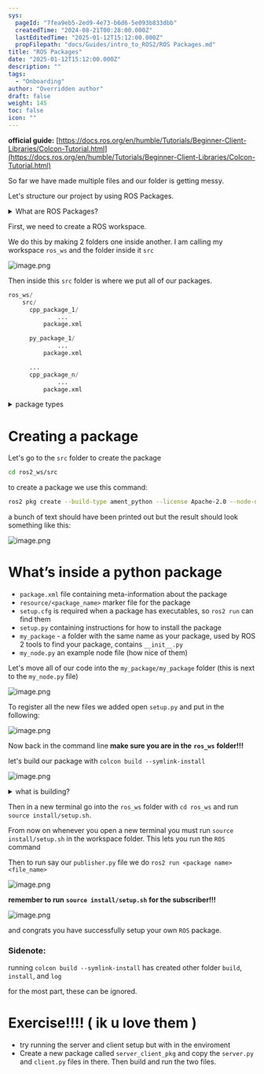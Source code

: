 ```yaml
---
sys:
  pageId: "7fea9eb5-2ed9-4e73-b6d6-5e093b833dbb"
  createdTime: "2024-08-21T00:28:00.000Z"
  lastEditedTime: "2025-01-12T15:12:00.000Z"
  propFilepath: "docs/Guides/intro_to_ROS2/ROS Packages.md"
title: "ROS Packages"
date: "2025-01-12T15:12:00.000Z"
description: ""
tags:
  - "Onboarding"
author: "Overridden author"
draft: false
weight: 145
toc: false
icon: ""
---
```


**official guide:** [https://docs.ros.org/en/humble/Tutorials/Beginner-Client-Libraries/Colcon-Tutorial.html](https://docs.ros.org/en/humble/Tutorials/Beginner-Client-Libraries/Colcon-Tutorial.html)

So far we have made multiple files and our folder is getting messy.

Let's structure our project by using ROS Packages.

<details>

<summary>What are ROS Packages?</summary>

ROS Packages are, as the name implies, packages of code that are highly sharable between ROS developers.

They consist of a folder, `package.xml` file, and source code

```python
      cpp_package_1/
		      ... imagine much code files here ..
          package.xml
```

</details>

First, we need to create a ROS workspace.

We do this by making 2 folders one inside another. I am calling my workspace `ros_ws` and the folder inside it `src`

![image.png](https://prod-files-secure.s3.us-west-2.amazonaws.com/d518164a-d88e-44d1-a4ee-3adb3bd8bce0/70706947-fd18-4537-a67b-e12946812d31/image.png?X-Amz-Algorithm=AWS4-HMAC-SHA256&X-Amz-Content-Sha256=UNSIGNED-PAYLOAD&X-Amz-Credential=ASIAZI2LB466ULV457D5%2F20250226%2Fus-west-2%2Fs3%2Faws4_request&X-Amz-Date=20250226T050835Z&X-Amz-Expires=3600&X-Amz-Security-Token=IQoJb3JpZ2luX2VjEBkaCXVzLXdlc3QtMiJHMEUCIQCQ6gwrbBYClctpzGPzTEjA8CP%2B2e%2F8J2aMPhNcrUcs%2FQIgUeCHW1xi8ELBiFI0OANHAZfloGw1%2BJ5eop%2F2cvW6C%2Fgq%2FwMIURAAGgw2Mzc0MjMxODM4MDUiDEsFO%2B9QBBhrmmfivyrcAxchiw%2B2svmbw78gTqREauLEJI4RjbSyQ4TcgtVQonQLcz%2Fz1psMPJmzwf5dnP7CxLX3by%2FG32EtKII2DGRvhcxd2dkZ%2BYBiCSsNlfCiiwVFuSvjUluctnuC%2BfzySPbrM3TIZNXcA8dsrCTN5dlNJt3Vv7opqWqv46dBCMZJpS6n110p%2FyBDmcm2zcC82PHnMLoew9fhdznv82rJFyQ4FU5x%2FxPk18%2B8Ig9yNb8WARCoPdRGRBZR64tCSGFMTEFhp043CNxzvt5TVCLwFzb5%2FZQYvnYNCCloVpacmUSRev6YR%2Bg6LJVzGQc4BeEJLmDnzwmy7RDzp9m1W%2BnHjNqpsop7Lb36PH7%2Bz3UoyypEL%2B7PIQYGlo7dmyw8qI4jL1GVhmWI%2FBpV195VEG7aXRklnh5N8VzCpGDxv10iaTI%2FZOSkH9cDLO%2Fm3qQUR7Xz0ubqYE3sn6NZvjV%2B6HFgMIsWsDAvr4s6vj7p8t%2F5xgs5wwDUfYBWvpNZp6MjU70Lf%2F3bcibtXX74nyejy9%2BRmZq4SaLTTMjJ%2Ba2Ye80%2BhjC3iq%2Fa8y7hXYEyaGVqu1iow%2FPfyVCJWHJ%2FBOdCzvfrFH%2F3xNAfVmQRpJc2HCABX8fiXI7xuyARdjqRmK5NWucqMMK8%2Bb0GOqUBKlc%2FeUaLvFsdZ4SU4Q5aNNhLLBUhM73DY3iSL0Q40h1OAi4C%2FOn7s9dKgeKmHWtGV2o%2B4jIAEOc2Unu6%2Bmt%2FFzLiQM%2F3tyK9zAiqywmx6bjNSc1HBKMkKpC3tnwIOPyqDDS0v%2FhRYC6cFZYyTS3tlnmSidiP%2F9w91q8ooB8%2BPv0YokgZaoLMGIcDRoDi7qWlcoZvboyEIkCw2rK8KGwgk5OcghL4&X-Amz-Signature=2f8bf6bce6f02231fe179e41e4c641cde3dfc94bf823ba0bb2291f21ecd18110&X-Amz-SignedHeaders=host&x-id=GetObject)

Then inside this `src` folder is where we put all of our packages.

```python
ros_ws/
    src/
      cpp_package_1/
		      ...
          package.xml

      py_package_1/
		      ...
          package.xml

      ...
      cpp_package_n/
		      ...
          package.xml

```

<details>

<summary>package types</summary>

packages can be either `C++` or python.

the intern file structure is different for each but for this guide we will stick to creating python packages

</details>

# Creating a package

Let's go to the `src` folder to create the package

```bash
cd ros2_ws/src
```

to create a package we use this command:

```bash
ros2 pkg create --build-type ament_python --license Apache-2.0 --node-name my_node my_package
```

a bunch of text should have been printed out but the result should look something like this:

![image.png](https://prod-files-secure.s3.us-west-2.amazonaws.com/d518164a-d88e-44d1-a4ee-3adb3bd8bce0/e6cf1e3f-8512-4a3e-b131-079f800bf3e8/image.png?X-Amz-Algorithm=AWS4-HMAC-SHA256&X-Amz-Content-Sha256=UNSIGNED-PAYLOAD&X-Amz-Credential=ASIAZI2LB466ULV457D5%2F20250226%2Fus-west-2%2Fs3%2Faws4_request&X-Amz-Date=20250226T050835Z&X-Amz-Expires=3600&X-Amz-Security-Token=IQoJb3JpZ2luX2VjEBkaCXVzLXdlc3QtMiJHMEUCIQCQ6gwrbBYClctpzGPzTEjA8CP%2B2e%2F8J2aMPhNcrUcs%2FQIgUeCHW1xi8ELBiFI0OANHAZfloGw1%2BJ5eop%2F2cvW6C%2Fgq%2FwMIURAAGgw2Mzc0MjMxODM4MDUiDEsFO%2B9QBBhrmmfivyrcAxchiw%2B2svmbw78gTqREauLEJI4RjbSyQ4TcgtVQonQLcz%2Fz1psMPJmzwf5dnP7CxLX3by%2FG32EtKII2DGRvhcxd2dkZ%2BYBiCSsNlfCiiwVFuSvjUluctnuC%2BfzySPbrM3TIZNXcA8dsrCTN5dlNJt3Vv7opqWqv46dBCMZJpS6n110p%2FyBDmcm2zcC82PHnMLoew9fhdznv82rJFyQ4FU5x%2FxPk18%2B8Ig9yNb8WARCoPdRGRBZR64tCSGFMTEFhp043CNxzvt5TVCLwFzb5%2FZQYvnYNCCloVpacmUSRev6YR%2Bg6LJVzGQc4BeEJLmDnzwmy7RDzp9m1W%2BnHjNqpsop7Lb36PH7%2Bz3UoyypEL%2B7PIQYGlo7dmyw8qI4jL1GVhmWI%2FBpV195VEG7aXRklnh5N8VzCpGDxv10iaTI%2FZOSkH9cDLO%2Fm3qQUR7Xz0ubqYE3sn6NZvjV%2B6HFgMIsWsDAvr4s6vj7p8t%2F5xgs5wwDUfYBWvpNZp6MjU70Lf%2F3bcibtXX74nyejy9%2BRmZq4SaLTTMjJ%2Ba2Ye80%2BhjC3iq%2Fa8y7hXYEyaGVqu1iow%2FPfyVCJWHJ%2FBOdCzvfrFH%2F3xNAfVmQRpJc2HCABX8fiXI7xuyARdjqRmK5NWucqMMK8%2Bb0GOqUBKlc%2FeUaLvFsdZ4SU4Q5aNNhLLBUhM73DY3iSL0Q40h1OAi4C%2FOn7s9dKgeKmHWtGV2o%2B4jIAEOc2Unu6%2Bmt%2FFzLiQM%2F3tyK9zAiqywmx6bjNSc1HBKMkKpC3tnwIOPyqDDS0v%2FhRYC6cFZYyTS3tlnmSidiP%2F9w91q8ooB8%2BPv0YokgZaoLMGIcDRoDi7qWlcoZvboyEIkCw2rK8KGwgk5OcghL4&X-Amz-Signature=38cfd1a5b40193060733742933b94fe2cc25630c51d7c9ae5980150650e12cd6&X-Amz-SignedHeaders=host&x-id=GetObject)

# What’s inside a python package

- `package.xml` file containing meta-information about the package
- `resource/<package_name>` marker file for the package
- `setup.cfg` is required when a package has executables, so `ros2 run` can find them
- `setup.py` containing instructions for how to install the package
- `my_package` - a folder with the same name as your package, used by ROS 2 tools to find your package, contains `__init__.py`
- `my_node.py` an example node file (how nice of them)

Let's move all of our code into the `my_package/my_package` folder (this is next to the `my_node.py` file)

![image.png](https://prod-files-secure.s3.us-west-2.amazonaws.com/d518164a-d88e-44d1-a4ee-3adb3bd8bce0/9ce58f11-0da9-4d3e-b86d-506a9685d378/image.png?X-Amz-Algorithm=AWS4-HMAC-SHA256&X-Amz-Content-Sha256=UNSIGNED-PAYLOAD&X-Amz-Credential=ASIAZI2LB466ULV457D5%2F20250226%2Fus-west-2%2Fs3%2Faws4_request&X-Amz-Date=20250226T050835Z&X-Amz-Expires=3600&X-Amz-Security-Token=IQoJb3JpZ2luX2VjEBkaCXVzLXdlc3QtMiJHMEUCIQCQ6gwrbBYClctpzGPzTEjA8CP%2B2e%2F8J2aMPhNcrUcs%2FQIgUeCHW1xi8ELBiFI0OANHAZfloGw1%2BJ5eop%2F2cvW6C%2Fgq%2FwMIURAAGgw2Mzc0MjMxODM4MDUiDEsFO%2B9QBBhrmmfivyrcAxchiw%2B2svmbw78gTqREauLEJI4RjbSyQ4TcgtVQonQLcz%2Fz1psMPJmzwf5dnP7CxLX3by%2FG32EtKII2DGRvhcxd2dkZ%2BYBiCSsNlfCiiwVFuSvjUluctnuC%2BfzySPbrM3TIZNXcA8dsrCTN5dlNJt3Vv7opqWqv46dBCMZJpS6n110p%2FyBDmcm2zcC82PHnMLoew9fhdznv82rJFyQ4FU5x%2FxPk18%2B8Ig9yNb8WARCoPdRGRBZR64tCSGFMTEFhp043CNxzvt5TVCLwFzb5%2FZQYvnYNCCloVpacmUSRev6YR%2Bg6LJVzGQc4BeEJLmDnzwmy7RDzp9m1W%2BnHjNqpsop7Lb36PH7%2Bz3UoyypEL%2B7PIQYGlo7dmyw8qI4jL1GVhmWI%2FBpV195VEG7aXRklnh5N8VzCpGDxv10iaTI%2FZOSkH9cDLO%2Fm3qQUR7Xz0ubqYE3sn6NZvjV%2B6HFgMIsWsDAvr4s6vj7p8t%2F5xgs5wwDUfYBWvpNZp6MjU70Lf%2F3bcibtXX74nyejy9%2BRmZq4SaLTTMjJ%2Ba2Ye80%2BhjC3iq%2Fa8y7hXYEyaGVqu1iow%2FPfyVCJWHJ%2FBOdCzvfrFH%2F3xNAfVmQRpJc2HCABX8fiXI7xuyARdjqRmK5NWucqMMK8%2Bb0GOqUBKlc%2FeUaLvFsdZ4SU4Q5aNNhLLBUhM73DY3iSL0Q40h1OAi4C%2FOn7s9dKgeKmHWtGV2o%2B4jIAEOc2Unu6%2Bmt%2FFzLiQM%2F3tyK9zAiqywmx6bjNSc1HBKMkKpC3tnwIOPyqDDS0v%2FhRYC6cFZYyTS3tlnmSidiP%2F9w91q8ooB8%2BPv0YokgZaoLMGIcDRoDi7qWlcoZvboyEIkCw2rK8KGwgk5OcghL4&X-Amz-Signature=3cfd15d49ab2db95744cecdc75a2859816197f6690881f658084c963aad935d4&X-Amz-SignedHeaders=host&x-id=GetObject)

To register all the new files we added open `setup.py` and put in the following:

![image.png](https://prod-files-secure.s3.us-west-2.amazonaws.com/d518164a-d88e-44d1-a4ee-3adb3bd8bce0/1cd7c262-4cae-4496-9d75-c178537d24a2/image.png?X-Amz-Algorithm=AWS4-HMAC-SHA256&X-Amz-Content-Sha256=UNSIGNED-PAYLOAD&X-Amz-Credential=ASIAZI2LB466ULV457D5%2F20250226%2Fus-west-2%2Fs3%2Faws4_request&X-Amz-Date=20250226T050835Z&X-Amz-Expires=3600&X-Amz-Security-Token=IQoJb3JpZ2luX2VjEBkaCXVzLXdlc3QtMiJHMEUCIQCQ6gwrbBYClctpzGPzTEjA8CP%2B2e%2F8J2aMPhNcrUcs%2FQIgUeCHW1xi8ELBiFI0OANHAZfloGw1%2BJ5eop%2F2cvW6C%2Fgq%2FwMIURAAGgw2Mzc0MjMxODM4MDUiDEsFO%2B9QBBhrmmfivyrcAxchiw%2B2svmbw78gTqREauLEJI4RjbSyQ4TcgtVQonQLcz%2Fz1psMPJmzwf5dnP7CxLX3by%2FG32EtKII2DGRvhcxd2dkZ%2BYBiCSsNlfCiiwVFuSvjUluctnuC%2BfzySPbrM3TIZNXcA8dsrCTN5dlNJt3Vv7opqWqv46dBCMZJpS6n110p%2FyBDmcm2zcC82PHnMLoew9fhdznv82rJFyQ4FU5x%2FxPk18%2B8Ig9yNb8WARCoPdRGRBZR64tCSGFMTEFhp043CNxzvt5TVCLwFzb5%2FZQYvnYNCCloVpacmUSRev6YR%2Bg6LJVzGQc4BeEJLmDnzwmy7RDzp9m1W%2BnHjNqpsop7Lb36PH7%2Bz3UoyypEL%2B7PIQYGlo7dmyw8qI4jL1GVhmWI%2FBpV195VEG7aXRklnh5N8VzCpGDxv10iaTI%2FZOSkH9cDLO%2Fm3qQUR7Xz0ubqYE3sn6NZvjV%2B6HFgMIsWsDAvr4s6vj7p8t%2F5xgs5wwDUfYBWvpNZp6MjU70Lf%2F3bcibtXX74nyejy9%2BRmZq4SaLTTMjJ%2Ba2Ye80%2BhjC3iq%2Fa8y7hXYEyaGVqu1iow%2FPfyVCJWHJ%2FBOdCzvfrFH%2F3xNAfVmQRpJc2HCABX8fiXI7xuyARdjqRmK5NWucqMMK8%2Bb0GOqUBKlc%2FeUaLvFsdZ4SU4Q5aNNhLLBUhM73DY3iSL0Q40h1OAi4C%2FOn7s9dKgeKmHWtGV2o%2B4jIAEOc2Unu6%2Bmt%2FFzLiQM%2F3tyK9zAiqywmx6bjNSc1HBKMkKpC3tnwIOPyqDDS0v%2FhRYC6cFZYyTS3tlnmSidiP%2F9w91q8ooB8%2BPv0YokgZaoLMGIcDRoDi7qWlcoZvboyEIkCw2rK8KGwgk5OcghL4&X-Amz-Signature=2840b2b530af3a4c816f7b006bd2751a50effb2a551bc178b182148e31f52b44&X-Amz-SignedHeaders=host&x-id=GetObject)

Now back in the command line **make sure you are in the** **`ros_ws`** **folder!!!**

let's build our package with `colcon build --symlink-install`

![image.png](https://prod-files-secure.s3.us-west-2.amazonaws.com/d518164a-d88e-44d1-a4ee-3adb3bd8bce0/2f2a0d27-b173-48fd-b189-5f5c0ce65619/image.png?X-Amz-Algorithm=AWS4-HMAC-SHA256&X-Amz-Content-Sha256=UNSIGNED-PAYLOAD&X-Amz-Credential=ASIAZI2LB466ULV457D5%2F20250226%2Fus-west-2%2Fs3%2Faws4_request&X-Amz-Date=20250226T050835Z&X-Amz-Expires=3600&X-Amz-Security-Token=IQoJb3JpZ2luX2VjEBkaCXVzLXdlc3QtMiJHMEUCIQCQ6gwrbBYClctpzGPzTEjA8CP%2B2e%2F8J2aMPhNcrUcs%2FQIgUeCHW1xi8ELBiFI0OANHAZfloGw1%2BJ5eop%2F2cvW6C%2Fgq%2FwMIURAAGgw2Mzc0MjMxODM4MDUiDEsFO%2B9QBBhrmmfivyrcAxchiw%2B2svmbw78gTqREauLEJI4RjbSyQ4TcgtVQonQLcz%2Fz1psMPJmzwf5dnP7CxLX3by%2FG32EtKII2DGRvhcxd2dkZ%2BYBiCSsNlfCiiwVFuSvjUluctnuC%2BfzySPbrM3TIZNXcA8dsrCTN5dlNJt3Vv7opqWqv46dBCMZJpS6n110p%2FyBDmcm2zcC82PHnMLoew9fhdznv82rJFyQ4FU5x%2FxPk18%2B8Ig9yNb8WARCoPdRGRBZR64tCSGFMTEFhp043CNxzvt5TVCLwFzb5%2FZQYvnYNCCloVpacmUSRev6YR%2Bg6LJVzGQc4BeEJLmDnzwmy7RDzp9m1W%2BnHjNqpsop7Lb36PH7%2Bz3UoyypEL%2B7PIQYGlo7dmyw8qI4jL1GVhmWI%2FBpV195VEG7aXRklnh5N8VzCpGDxv10iaTI%2FZOSkH9cDLO%2Fm3qQUR7Xz0ubqYE3sn6NZvjV%2B6HFgMIsWsDAvr4s6vj7p8t%2F5xgs5wwDUfYBWvpNZp6MjU70Lf%2F3bcibtXX74nyejy9%2BRmZq4SaLTTMjJ%2Ba2Ye80%2BhjC3iq%2Fa8y7hXYEyaGVqu1iow%2FPfyVCJWHJ%2FBOdCzvfrFH%2F3xNAfVmQRpJc2HCABX8fiXI7xuyARdjqRmK5NWucqMMK8%2Bb0GOqUBKlc%2FeUaLvFsdZ4SU4Q5aNNhLLBUhM73DY3iSL0Q40h1OAi4C%2FOn7s9dKgeKmHWtGV2o%2B4jIAEOc2Unu6%2Bmt%2FFzLiQM%2F3tyK9zAiqywmx6bjNSc1HBKMkKpC3tnwIOPyqDDS0v%2FhRYC6cFZYyTS3tlnmSidiP%2F9w91q8ooB8%2BPv0YokgZaoLMGIcDRoDi7qWlcoZvboyEIkCw2rK8KGwgk5OcghL4&X-Amz-Signature=132418512e935a9cbc563eddb4b53ca1c9979dca29eff362a1c914ddd0b8c3f0&X-Amz-SignedHeaders=host&x-id=GetObject)

<details>

<summary>what is building?</summary>

if you are a CS major at Rose-Hulman you will learn the answer to this in CSSE132

but TLDR; is it combines all the code files into one program that can be run easily 

</details>

Then in a new terminal go into the `ros_ws` folder with `cd ros_ws` and run `source install/setup.sh`. 

From now on whenever you open a new terminal you must run `source install/setup.sh` in the workspace folder. This lets you run the `ROS` command

Then to run say our `publisher.py` file we do `ros2 run <package name> <file_name>`

![image.png](https://prod-files-secure.s3.us-west-2.amazonaws.com/d518164a-d88e-44d1-a4ee-3adb3bd8bce0/4f4b1219-3a44-4632-aa0a-ce3471699f59/image.png?X-Amz-Algorithm=AWS4-HMAC-SHA256&X-Amz-Content-Sha256=UNSIGNED-PAYLOAD&X-Amz-Credential=ASIAZI2LB466ULV457D5%2F20250226%2Fus-west-2%2Fs3%2Faws4_request&X-Amz-Date=20250226T050835Z&X-Amz-Expires=3600&X-Amz-Security-Token=IQoJb3JpZ2luX2VjEBkaCXVzLXdlc3QtMiJHMEUCIQCQ6gwrbBYClctpzGPzTEjA8CP%2B2e%2F8J2aMPhNcrUcs%2FQIgUeCHW1xi8ELBiFI0OANHAZfloGw1%2BJ5eop%2F2cvW6C%2Fgq%2FwMIURAAGgw2Mzc0MjMxODM4MDUiDEsFO%2B9QBBhrmmfivyrcAxchiw%2B2svmbw78gTqREauLEJI4RjbSyQ4TcgtVQonQLcz%2Fz1psMPJmzwf5dnP7CxLX3by%2FG32EtKII2DGRvhcxd2dkZ%2BYBiCSsNlfCiiwVFuSvjUluctnuC%2BfzySPbrM3TIZNXcA8dsrCTN5dlNJt3Vv7opqWqv46dBCMZJpS6n110p%2FyBDmcm2zcC82PHnMLoew9fhdznv82rJFyQ4FU5x%2FxPk18%2B8Ig9yNb8WARCoPdRGRBZR64tCSGFMTEFhp043CNxzvt5TVCLwFzb5%2FZQYvnYNCCloVpacmUSRev6YR%2Bg6LJVzGQc4BeEJLmDnzwmy7RDzp9m1W%2BnHjNqpsop7Lb36PH7%2Bz3UoyypEL%2B7PIQYGlo7dmyw8qI4jL1GVhmWI%2FBpV195VEG7aXRklnh5N8VzCpGDxv10iaTI%2FZOSkH9cDLO%2Fm3qQUR7Xz0ubqYE3sn6NZvjV%2B6HFgMIsWsDAvr4s6vj7p8t%2F5xgs5wwDUfYBWvpNZp6MjU70Lf%2F3bcibtXX74nyejy9%2BRmZq4SaLTTMjJ%2Ba2Ye80%2BhjC3iq%2Fa8y7hXYEyaGVqu1iow%2FPfyVCJWHJ%2FBOdCzvfrFH%2F3xNAfVmQRpJc2HCABX8fiXI7xuyARdjqRmK5NWucqMMK8%2Bb0GOqUBKlc%2FeUaLvFsdZ4SU4Q5aNNhLLBUhM73DY3iSL0Q40h1OAi4C%2FOn7s9dKgeKmHWtGV2o%2B4jIAEOc2Unu6%2Bmt%2FFzLiQM%2F3tyK9zAiqywmx6bjNSc1HBKMkKpC3tnwIOPyqDDS0v%2FhRYC6cFZYyTS3tlnmSidiP%2F9w91q8ooB8%2BPv0YokgZaoLMGIcDRoDi7qWlcoZvboyEIkCw2rK8KGwgk5OcghL4&X-Amz-Signature=2cab44b079f150a0609b83ea327da29e3cee600157819a881a62bad817a5bbb9&X-Amz-SignedHeaders=host&x-id=GetObject)

**remember to run** **`source install/setup.sh`** **for the subscriber!!!**

![image.png](https://prod-files-secure.s3.us-west-2.amazonaws.com/d518164a-d88e-44d1-a4ee-3adb3bd8bce0/02121119-dad4-49ec-8356-c956108b4243/image.png?X-Amz-Algorithm=AWS4-HMAC-SHA256&X-Amz-Content-Sha256=UNSIGNED-PAYLOAD&X-Amz-Credential=ASIAZI2LB466ULV457D5%2F20250226%2Fus-west-2%2Fs3%2Faws4_request&X-Amz-Date=20250226T050835Z&X-Amz-Expires=3600&X-Amz-Security-Token=IQoJb3JpZ2luX2VjEBkaCXVzLXdlc3QtMiJHMEUCIQCQ6gwrbBYClctpzGPzTEjA8CP%2B2e%2F8J2aMPhNcrUcs%2FQIgUeCHW1xi8ELBiFI0OANHAZfloGw1%2BJ5eop%2F2cvW6C%2Fgq%2FwMIURAAGgw2Mzc0MjMxODM4MDUiDEsFO%2B9QBBhrmmfivyrcAxchiw%2B2svmbw78gTqREauLEJI4RjbSyQ4TcgtVQonQLcz%2Fz1psMPJmzwf5dnP7CxLX3by%2FG32EtKII2DGRvhcxd2dkZ%2BYBiCSsNlfCiiwVFuSvjUluctnuC%2BfzySPbrM3TIZNXcA8dsrCTN5dlNJt3Vv7opqWqv46dBCMZJpS6n110p%2FyBDmcm2zcC82PHnMLoew9fhdznv82rJFyQ4FU5x%2FxPk18%2B8Ig9yNb8WARCoPdRGRBZR64tCSGFMTEFhp043CNxzvt5TVCLwFzb5%2FZQYvnYNCCloVpacmUSRev6YR%2Bg6LJVzGQc4BeEJLmDnzwmy7RDzp9m1W%2BnHjNqpsop7Lb36PH7%2Bz3UoyypEL%2B7PIQYGlo7dmyw8qI4jL1GVhmWI%2FBpV195VEG7aXRklnh5N8VzCpGDxv10iaTI%2FZOSkH9cDLO%2Fm3qQUR7Xz0ubqYE3sn6NZvjV%2B6HFgMIsWsDAvr4s6vj7p8t%2F5xgs5wwDUfYBWvpNZp6MjU70Lf%2F3bcibtXX74nyejy9%2BRmZq4SaLTTMjJ%2Ba2Ye80%2BhjC3iq%2Fa8y7hXYEyaGVqu1iow%2FPfyVCJWHJ%2FBOdCzvfrFH%2F3xNAfVmQRpJc2HCABX8fiXI7xuyARdjqRmK5NWucqMMK8%2Bb0GOqUBKlc%2FeUaLvFsdZ4SU4Q5aNNhLLBUhM73DY3iSL0Q40h1OAi4C%2FOn7s9dKgeKmHWtGV2o%2B4jIAEOc2Unu6%2Bmt%2FFzLiQM%2F3tyK9zAiqywmx6bjNSc1HBKMkKpC3tnwIOPyqDDS0v%2FhRYC6cFZYyTS3tlnmSidiP%2F9w91q8ooB8%2BPv0YokgZaoLMGIcDRoDi7qWlcoZvboyEIkCw2rK8KGwgk5OcghL4&X-Amz-Signature=aa2a217f1617bd696c62843e54aa1c6cc22404e91c0008a568fe54c6f57c5e4a&X-Amz-SignedHeaders=host&x-id=GetObject)

and congrats you have successfully setup your own `ROS` package.

### Sidenote:

running `colcon build --symlink-install` has created other folder `build`, `install`, and `log`

for the most part, these can be ignored.

# Exercise!!!! ( ik u love them )

- try running the server and client setup but with in the enviroment
- Create a new package called `server_client_pkg` and copy the `server.py` and `client.py` files in there. Then build and run the two files.
